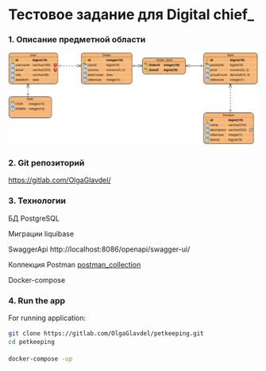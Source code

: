 # Тестовое задание для Digital chief_

### 1. Описание предметной области

![Chemadatabase](digital.svg)


### 2. Git репозиторий

https://gitlab.com/OlgaGlavdel/

### 3. Технологии

БД PostgreSQL

Миграции liquibase

SwaggerApi  http://localhost:8086/openapi/swagger-ui/

Коллекция Postman [postman_collection](postman_collection)

Docker-compose


### 4. Run the app

For running application:

```bash
git clone https://gitlab.com/OlgaGlavdel/petkeeping.git
cd petkeeping

docker-compose -up
```

